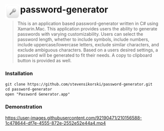 # password-generator <img title="Icon" align="left" width="48px" src="./Assets.xcassets/AppIcon.appiconset/AppIcon-128.png"/>

> This is an application based password-generator written in C# using Xamarin.Mac. This application provides users the ability to generate passwords with varying customizability. Users can select the password length, whether to include symbols, include numbers, include uppercase/lowercase letters, exclude similar characters, and exclude ambiguous characters. Based on a users desired settings, a password will be generated to fit their needs. A copy to clipboard button is provided as well.

### Installation
```
git clone https://github.com/stevensikorski/password-generator.git
cd password-generator
open "Password Generator.app"
```

### Demonstration
https://user-images.githubusercontent.com/92190471/210156588-1c478644-df7e-4555-872e-2552e52e44a4.mp4
